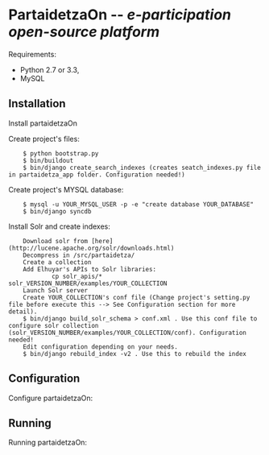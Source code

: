 PartaidetzaOn -- *e-participation open-source platform*
=========================================================

Requirements: 

- Python 2.7 or 3.3, 
- MySQL

Installation
------------

Install partaidetzaOn

Create project's files:

        $ python bootstrap.py
        $ bin/buildout
        $ bin/django create_search_indexes (creates seatch_indexes.py file in partaidetza_app folder. Configuration needed!)

Create project's MYSQL database:

        $ mysql -u YOUR_MYSQL_USER -p -e "create database YOUR_DATABASE"
        $ bin/django syncdb
        
Install Solr and create indexes:

        Download solr from [here](http://lucene.apache.org/solr/downloads.html)
        Decompress in /src/partaidetza/
        Create a collection
        Add Elhuyar's APIs to Solr libraries:
                cp solr_apis/* solr_VERSION_NUMBER/examples/YOUR_COLLECTION
        Launch Solr server
        Create YOUR_COLLECTION's conf file (Change project's setting.py file before execute this --> See Configuration section for more detail).
        $ bin/django build_solr_schema > conf.xml . Use this conf file to configure solr collection (solr_VERSION_NUMBER/examples/YOUR_COLLECTION/conf). Configuration needed!
        Edit configuration depending on your needs.     
        $ bin/django rebuild_index -v2 . Use this to rebuild the index
        
        
Configuration
-------------

Configure partaidetzaOn:


Running
-------

Running partaidetzaOn:
    

